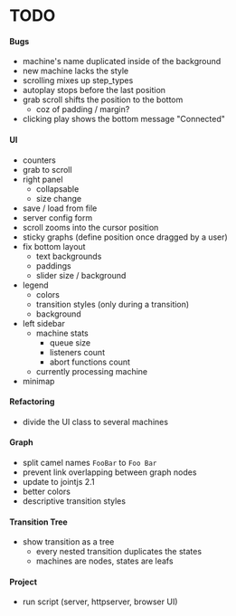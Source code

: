# TODO

#### Bugs
- machine's name duplicated inside of the background
- new machine lacks the style
- scrolling mixes up step_types
- autoplay stops before the last position
- grab scroll shifts the position to the bottom 
  - coz of padding / margin?
- clicking play shows the bottom message "Connected"

#### UI
- counters
- grab to scroll
- right panel 
  - collapsable
  - size change
- save / load from file
- server config form
- scroll zooms into the cursor position
- sticky graphs (define position once dragged by a user)
- fix bottom layout
  - text backgrounds
  - paddings
  - slider size / background
- legend
  - colors
  - transition styles (only during a transition)
  - background
- left sidebar
  - machine stats
    - queue size
    - listeners count
    - abort functions count
  - currently processing machine
- minimap
  
#### Refactoring
- divide the UI class to several machines

#### Graph
- split camel names `FooBar` to `Foo Bar`
- prevent link overlapping between graph nodes
- update to jointjs 2.1
- better colors
- descriptive transition styles

#### Transition Tree
- show transition as a tree
  - every nested transition duplicates the states
  - machines are nodes, states are leafs
  
#### Project
- run script (server, httpserver, browser UI)